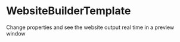 # WebsiteBuilderTemplate
Change properties and see the website output real time in a preview window
